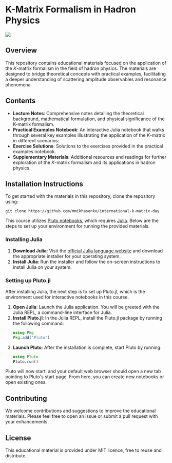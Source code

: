# K-Matrix Formalism in Hadron Physics

[![](https://indico.cern.ch/event/1397619/logo-3676420921.png)](https://indico.cern.ch/event/1397619)

## Overview

This repository contains educational materials focused on the application of the $K$-matrix formalism in the field of hadron physics. The materials are designed to bridge theoretical concepts with practical examples, facilitating a deeper understanding of scattering amplitude observables and resonance phenomena.

## Contents

- **Lecture Notes**: Comprehensive notes detailing the theoretical background, mathematical formulation, and physical significance of the K-matrix formalism.
- **Practical Examples Notebook**: An interactive Julia notebook that walks through several key examples illustrating the application of the $K$-matrix in different scenarios:
- **Exercise Solutions**: Solutions to the exercises provided in the practical examples notebook.
- **Supplementary Materials**: Additional resources and readings for further exploration of the $K$-matrix formalism and its applications in hadron physics.

## Installation Instructions

To get started with the materials in this repository, clone the repository using:

```shell
git clone https://github.com/mmikhasenko/international-k-matrix-day
```

This course utilizes [Pluto notebooks](https://plutojl.org/), which requires [Julia](https://julialang.org/). Below are the steps to set up your environment for running the provided materials.

### Installing Julia

1. **Download Julia**: Visit the [official Julia language website](https://julialang.org/downloads/) and download the appropriate installer for your operating system.
2. **Install Julia**: Run the installer and follow the on-screen instructions to install Julia on your system.

### Setting up Pluto.jl

After installing Julia, the next step is to set up Pluto.jl, which is the environment used for interactive notebooks in this course.

1. **Open Julia**: Launch the Julia application. You will be greeted with the Julia REPL, a command-line interface for Julia.
2. **Install Pluto.jl**: In the Julia REPL, install the Pluto.jl package by running the following command:
   ```julia
   using Pkg
   Pkg.add("Pluto")
   ```
3. **Launch Pluto**: After the installation is complete, start Pluto by running:
   ```julia
   using Pluto
   Pluto.run()
   ```

Pluto will now start, and your default web browser should open a new tab pointing to Pluto's start page. From here, you can create new notebooks or open existing ones.

## Contributing

We welcome contributions and suggestions to improve the educational materials. Please feel free to open an issue or submit a pull request with your enhancements.

## License

This educational material is provided under MIT licence, free to reuse and distribute.
